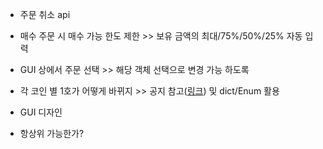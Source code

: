 - 주문 취소 api
- 매수 주문 시 매수 가능 한도 제한 >> 보유 금액의 최대/75%/50%/25% 자동 입력
- GUI 상에서 주문 선택 >> 해당 객체 선택으로 변경 가능 하도록
- 각 코인 별 1호가 어떻게 바뀌지 >> 공지 참고([링크](https://upbit.com/service_center/notice?id=3988)) 및 dict/Enum 활용

- GUI 디자인 
- 항상위 가능한가?